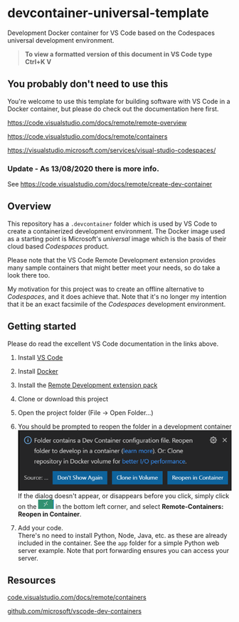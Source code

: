 # devcontainer-universal-template

Development Docker container for VS&nbsp;Code based on the Codespaces universal development environment.

> **To view a formatted version of this document in VS Code type Ctrl+K V**

## You probably don't need to use this

You're welcome to use this template for building software with VS Code in a Docker
container, but please do check out the documentation here first.

<https://code.visualstudio.com/docs/remote/remote-overview>

<https://code.visualstudio.com/docs/remote/containers>

<https://visualstudio.microsoft.com/services/visual-studio-codespaces/>


### Update - As 13/08/2020 there is more info.

See <https://code.visualstudio.com/docs/remote/create-dev-container>

## Overview

This repository has a ```.devcontainer``` folder which is used by VS&nbsp;Code to create a
containerized development environment.  The Docker image used as a starting point is
Microsoft's *universal* image which is the basis of their cloud based *Codespaces*
product.

Please note that the VS&nbsp;Code Remote Development extension provides many sample containers that might better meet your needs, so do take a look there too.

My motivation for this project was to create an offline alternative to *Codespaces*, and
it does achieve that.  Note that it's no longer my intention that it be an exact facsimile
of the *Codespaces* development environment.

## Getting started

Please do read the excellent VS&nbsp;Code documentation in the links above.

1. Install [VS&nbsp;Code](https://code.visualstudio.com/)

1. Install [Docker](https://docs.docker.com/get-docker/)

1. Install the [Remote Development extension pack](https://marketplace.visualstudio.com/items?itemName=ms-vscode-remote.vscode-remote-extensionpack)

1. Clone or download this project

1. Open the project folder (File -> Open Folder...)

1. You should be prompted to reopen the folder in a development container  
![Dialog](vscode-reopen-windows.png)  
If the dialog doesn't appear, or disappears before you click, simply click on the ![&gt;&lt;](vscode-remote-button.png) in the bottom left corner, and select **Remote-Containers: Reopen in Container**.

1. Add your code.  
There's no need to install Python, Node, Java, etc. as these are already included in the container. See the ```app``` folder for a simple Python web server example.  Note that port forwarding ensures you can access your server.

## Resources

[code.visualstudio.com/docs/remote/containers](https://code.visualstudio.com/docs/remote/containers)

[github.com/microsoft/vscode-dev-containers](https://github.com/microsoft/vscode-dev-containers)
